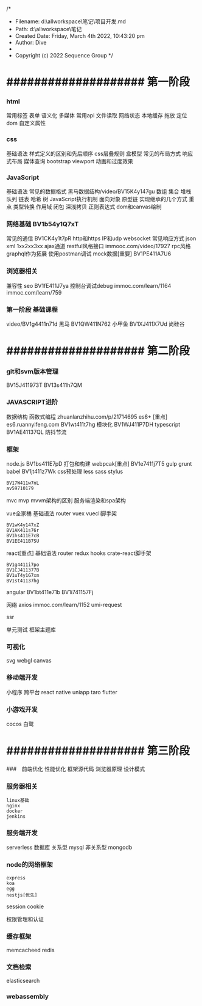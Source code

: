 /*
 * Filename: d:\allworkspace\笔记\项目开发.md
 * Path: d:\allworkspace\笔记
 * Created Date: Friday, March 4th 2022, 10:43:20 pm
 * Author: Dive
 * 
 * Copyright (c) 2022 Sequence Group
 */
# #################### 第一阶段 ####################
### html
常用标签
表单
语义化
多媒体
常用api
    文件读取
    网络状态
    本地缓存
    拖放
    定位
dom
自定义属性

### css
基础语法
样式定义的区别和先后顺序
css层叠规则
盒模型
常见的布局方式
响应式布局
    媒体查询
    bootstrap
    viewport
动画和过度效果

### JavaScript
基础语法
常见的数据格式 黑马数据结构/video/BV15K4y147gu
    数组
    集合
    堆栈
    队列
    链表
    哈希
    树
JavaScript执行机制
面向对象
    原型链
    实现继承的几个方式
重点
    类型转换
    作用域
    闭包
    深浅拷贝
正则表达式
dom和canvas绘制

### 网络基础 BV1b54y1Q7xT
常见的通信 BV1CK4y1t7pR
    http和https
    IP和udp
    websocket
常见响应方式
    json
    xml
    1xx2xx3xx
ajax通道
restful风格接口 immooc.com/video/17927
rpc风格
graphql作为拓展
使用postman调试
mock数据[重要] BV1PE411A7U6


### 浏览器相关
兼容性
seo BV1fE411J7ya
控制台调试debug immoc.com/learn/1164 immoc.com/learn/759


### 第一阶段 基础课程
video/BV1g4411n71d 黑马
BV1QW411N762 小甲鱼
BV1XJ411X7Ud 尚硅谷



# #################### 第二阶段 ####################
### git和svm版本管理
BV15J411973T
BV13s411h7QM

### JAVASCRIPT进阶
数据结构
函数式编程
    zhuanlanzhihu.com/p/21714695
es6+ [重点]
    es6.ruannyifeng.com
    BV1wt411t7hg
模块化 BV1WJ411P7DH
typescript BV1AE41137QL
防抖节流

### 框架
node.js BV1bs411E7pD
打包和构建
    webpcak[重点] BV1e7411j7T5
    gulp
    grunt
    babel BV1jt411z7Wk
css预处理
    less
    sass
    stylus

    BV17W411w7nL
    av59710179

mvc mvp mvvm架构的区别
服务端渲染和spa架构

vue全家桶
    基础语法
    router
    vuex
    vuecli脚手架

    BV1wK4y147xZ
    BV1AK411s76r
    BV1hs411E7cB
    BV1EE411B7SU

react[重点]
    基础语法
    router
    redux
    hooks
    crate-react脚手架

    BV1g4411i7po
    BV1CJ411377B
    BV1uT4y1G7xm
    BV1st41137hg

angular
    BV1bt411e71b
    BV1i741157Fj

网络
    axios   immoc.com/learn/1152
    umi-request

ssr

单元测试
框架主题库

### 可视化
svg
webgl
canvas

### 移动端开发
小程序
跨平台
    react native
    uniapp
    taro
    flutter

### 小游戏开发
cocos
白鹭

# #################### 第三阶段 ####################

###　前端优化
    性能优化
    框架源代码
    浏览器原理
    设计模式

### 服务器相关
    linux基础
    nginx
    docker
    jenkins

### 服务端开发
serverless
数据库
    关系型 mysql
    非关系型 mongodb

### node的网络框架
    express
    koa
    egg
    nestjs[优先]

session cookie

权限管理和认证

### 缓存框架
memcacheed
redis

### 文档检索
elasticsearch

### webassembly
